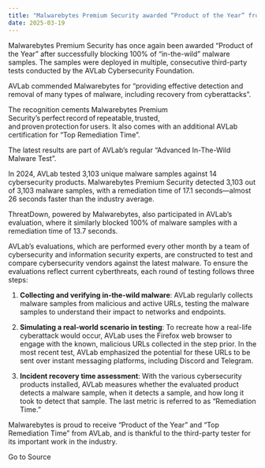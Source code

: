 ```yaml
---
title: "Malwarebytes Premium Security awarded “Product of the Year” from AVLab"
date: 2025-03-19
---
```


Malwarebytes Premium Security has once again been awarded “Product of the Year” after successfully blocking 100% of “in-the-wild” malware samples. The samples were deployed in multiple, consecutive third-party tests conducted by the AVLab Cybersecurity Foundation. 

AVLab commended Malwarebytes for “providing effective detection and removal of many types of malware, including recovery from cyberattacks”. 

The recognition cements Malwarebytes Premium Security’s perfect record of repeatable, trusted, and proven protection for users. It also comes with an additional AVLab certification for “Top Remediation Time”.

The latest results are part of AVLab’s regular “Advanced In-The-Wild Malware Test”.

In 2024, AVLab tested 3,103 unique malware samples against 14 cybersecurity products. Malwarebytes Premium Security detected 3,103 out of 3,103 malware samples, with a remediation time of 17.1 seconds—almost 26 seconds faster than the industry average. 

ThreatDown, powered by Malwarebytes, also participated in AVLab’s evaluation, where it similarly blocked 100% of malware samples with a remediation time of 13.7 seconds. 

AVLab’s evaluations, which are performed every other month by a team of cybersecurity and information security experts, are constructed to test and compare cybersecurity vendors against the latest malware. To ensure the evaluations reflect current cyberthreats, each round of testing follows three steps: 

1. **Collecting and verifying in-the-wild malware**: AVLab regularly collects malware samples from malicious and active URLs, testing the malware samples to understand their impact to networks and endpoints. 

2. **Simulating a real-world scenario in testing**: To recreate how a real-life cyberattack would occur, AVLab uses the Firefox web browser to engage with the known, malicious URLs collected in the step prior. In the most recent test, AVLab emphasized the potential for these URLs to be sent over instant messaging platforms, including Discord and Telegram. 

3. **Incident recovery time assessment**: With the various cybersecurity products installed, AVLab measures whether the evaluated product detects a malware sample, when it detects a sample, and how long it took to detect that sample. The last metric is referred to as “Remediation Time.” 

Malwarebytes is proud to receive “Product of the Year” and “Top Remediation Time” from AVLab, and is thankful to the third-party tester for its important work in the industry. 

Go to Source

